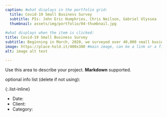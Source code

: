 ```yaml
---
caption: #what displays in the portfolio grid:
  title: Covid-19 Small Business Survey
  subtitle: PIs: John Eric Humphries, Chris Neilson, Gabriel Ulyssea
  thumbnail: assets/img/portfolio/04-thumbnail.jpg
  
#what displays when the item is clicked:
title: Covid-19 Small Business Survey
subtitle: Beginning in March, 2020, we surveyed over 40,000 small business owners in the United States and South America. 
image: https://place-hold.it/400x300 #main image, can be a link or a file in assets/img/portfolio
alt: image alt text

---
```

Use this area to describe your project. **Markdown** supported.

optional info list (delete if not using):

{:.list-inline} 
- Date: 
- Client: 
- Category: 

